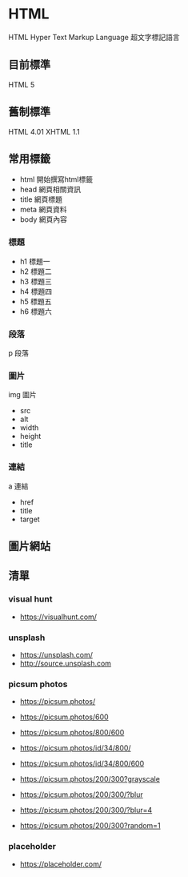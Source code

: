 # HTML
HTML
Hyper Text Markup Language
超文字標記語言
## 目前標準
HTML 5
## 舊制標準
HTML 4.01
XHTML 1.1
## 常用標籤
- html 開始撰寫html標籤
- head 網頁相關資訊
- title 網頁標題
- meta 網頁資料
- body 網頁內容
### 標題
- h1 標題一
- h2 標題二
- h3 標題三
- h4 標題四
- h5 標題五
- h6 標題六
### 段落
p 段落
### 圖片
img 圖片 
- src
- alt
- width
- height 
- title
### 連結
a 連結
- href
- title
- target
## 圖片網站
## 清單
### visual hunt
- https://visualhunt.com/

### unsplash
- https://unsplash.com/
- http://source.unsplash.com

### picsum photos
- https://picsum.photos/

- https://picsum.photos/600
- https://picsum.photos/800/600
- https://picsum.photos/id/34/800/
- https://picsum.photos/id/34/800/600
- https://picsum.photos/200/300?grayscale
- https://picsum.photos/200/300/?blur
- https://picsum.photos/200/300/?blur=4
- https://picsum.photos/200/300?random=1


### placeholder
- https://placeholder.com/



